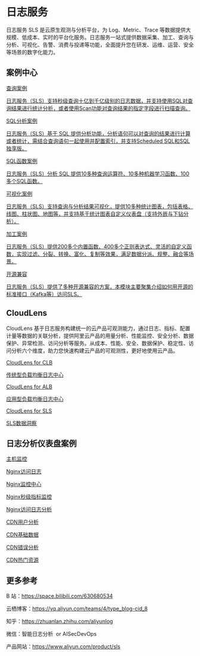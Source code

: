 # 日志服务

日志服务 SLS 是云原生观测与分析平台，为 Log、Metric、Trace 等数据提供大规模、低成本、实时的平台化服务。日志服务一站式提供数据采集、加工、查询与分析、可视化、告警、消费与投递等功能，全面提升您在研发、运维、运营、安全等场景的数字化能力。

## 案例中心

<div class="vt-box-container next-steps">
  <a class="vt-box" href="/doc/searchdemo/query/search_with_index.html">
    <p class="next-steps-link">查询案例</p>
    <p class="next-steps-caption">日志服务（SLS）支持秒级查询十亿到千亿级别的日志数据，并支持使用SQL对查询结果进行统计分析，或者使用Scan功能对查询结果的指定字段进行扫描查询。</p>
  </a>
  <a class="vt-box" href="/doc/sqldemo/">
    <p class="next-steps-link">SQL分析案例</p>
    <p class="next-steps-caption">日志服务（SLS）基于 SQL 提供分析功能，分析语句可以对查询的结果进行计算或者统计，需结合查询语句一起使用并配置索引，并支持Scheduled SQL和SQL独享版。</p>
  </a>
  <a class="vt-box" href="/doc/sqlfunction/">
    <p class="next-steps-link">SQL函数案例</p>
    <p class="next-steps-caption">日志服务（SLS）分析 SQL 提供10多种查询运算符、10多种机器学习函数、100多个SQL函数。</p>
  </a>
</div>

<div class="vt-box-container next-steps margin-top-20">
  <a class="vt-box" href="/doc/visulization/">
    <p class="next-steps-link">可视化案例</p>
    <p class="next-steps-caption">日志服务（SLS）支持查询与分析结果可视化，提供10多种统计图表，包括表格、线图、柱状图、地图等，并支持基于统计图表自定义仪表盘（支持外嵌与下钻分析）。</p>
  </a>
  <a class="vt-box" href="/doc/dataprocessdemo/">
    <p class="next-steps-link">加工案例</p>
    <p class="next-steps-caption">日志服务（SLS）提供200多个内置函数、400多个正则表达式、灵活的自定义函数，实现过滤、分裂、转换、富化、复制等效果，满足数据分派、规整、融合等场景。</p>
  </a>
  <a class="vt-box" href="/doc/oscompatibledemo/">
    <p class="next-steps-link">开源兼容</p>
    <p class="next-steps-caption">日志服务（SLS）提供了多种开源兼容的方案，本模块主要聚集介绍如何用开源的标准接口（Kafka等）访问SLS。</p>
  </a>
</div>

## CloudLens

CloudLens 基于日志服务构建统一的云产品可观测能力，通过日志、指标、配置计量等数据的关联分析，提供阿里云产品的用量分析、性能监控、安全分析、数据保护、异常检测、访问分析等服务。从成本、性能、安全、数据保护、稳定性、访问分析六个维度，助力您快速构建云产品的可观测性，更好地使用云产品。

<div class="vt-box-container next-steps margin-top-20">
  <a class="vt-box" href="https://sls.aliyun.com/doc/playground/demo.html?dest=/lognext/app/lens/clb" target="_blank">
    <p class="next-steps-link">CloudLens for CLB</p>
    <p class="next-steps-caption">传统型负载均衡日志中心</p>
  </a>
    <a class="vt-box" href="https://sls.aliyun.com/doc/playground/demo.html?dest=/lognext/app/lens/alb" target="_blank">
    <p class="next-steps-link">CloudLens for ALB</p>
    <p class="next-steps-caption">应用型负载均衡日志中心</p>
  </a>
  <a class="vt-box" href="https://sls.aliyun.com/doc/playground/demo.html?dest=/lognext/app/lens/sls" target="_blank">
    <p class="next-steps-link">CloudLens for SLS</p>
    <p class="next-steps-caption">SLS数据洞察</p>
  </a>
</div>

## 日志分析仪表盘案例

<div class="vt-box-container next-steps margin-top-20">
  <a class="vt-box" href="https://sls.aliyun.com/doc/playground/demo.html?dest=%2Flognext%2Fproject%2Fhost-monitor-demo-log%2Fdashboard%2Fsls_host_host-monitor-metric%3FisShare%3Dtrue" target="_blank">
    <p class="next-steps-link">主机监控</p>
  </a>
    <a class="vt-box" href="https://sls.aliyun.com/doc/playground/demo.html?dest=/lognext/project/nginx-demo-log/dashboard/nginx-access-log_nginx_dashboard_cn%3FisShare%3Dtrue" target="_blank">
    <p class="next-steps-link">Nginx访问日志</p>
  </a>
  <a class="vt-box" href="https://sls.aliyun.com/doc/playground/demo.html?dest=/lognext/project/nginx-demo-log/dashboard/nginx-access-log-metrics_nginx_monitoring_cn%3FisShare%3Dtrue" target="_blank">
    <p class="next-steps-link">Nginx监控中心</p>
  </a>
</div>
<div class="vt-box-container next-steps margin-top-20">
  <a class="vt-box" href="https://sls.aliyun.com/doc/playground/demo.html?dest=/lognext/project/nginx-demo-log/dashboard/nginx-access-log-metrics_nginx_detail_monitoring_cn%3FisShare%3Dtrue" target="_blank">
    <p class="next-steps-link">Nginx秒级指标监控</p>
  </a>
    <a class="vt-box" href="https://sls.aliyun.com/doc/playground/demo.html?dest=/lognext/project/nginx-demo-log/dashboard/nginx-access-log-metrics_nginx_access_cn%3FisShare%3Dtrue" target="_blank">
    <p class="next-steps-link">Nginx访问日志分析</p>
  </a>
  <a class="vt-box" href="https://sls.aliyun.com/doc/playground/demo.html?dest=/lognext/project/cdn-demo-log/dashboard/cdn_user_analyze_cn_cdn-access-log%3FisShare%3Dtrue" target="_blank">
    <p class="next-steps-link">CDN用户分析</p>
  </a>
</div>
<div class="vt-box-container next-steps margin-top-20">
  <a class="vt-box" href="https://sls.aliyun.com/doc/playground/demo.html?dest=/lognext/project/cdn-demo-log/dashboard/cdn_basic_cn_cdn-access-log%3FisShare%3Dtrue" target="_blank">
    <p class="next-steps-link">CDN基础数据</p>
  </a>
    <a class="vt-box" href="https://sls.aliyun.com/doc/playground/demo.html?dest=/lognext/project/cdn-demo-log/dashboard/cdn_error_detect_cn_cdn-access-log%3FisShare%3Dtrue" target="_blank">
    <p class="next-steps-link">CDN错误分析</p>
  </a>
  <a class="vt-box" href="https://sls.aliyun.com/doc/playground/demo.html?dest=/lognext/project/cdn-demo-log/dashboard/cdn_popular_resources_cn_cdn-access-log%3FisShare%3Dtrue" target="_blank">
    <p class="next-steps-link">CDN热门资源</p>
  </a>
</div>

## 更多参考

B 站：https://space.bilibili.com/630680534

云栖博客：https://yq.aliyun.com/teams/4/type_blog-cid_8

知乎：https://zhuanlan.zhihu.com/aliyunlog

微信：智能日志分析  or AISecDevOps

产品网站：https://www.aliyun.com/product/sls
